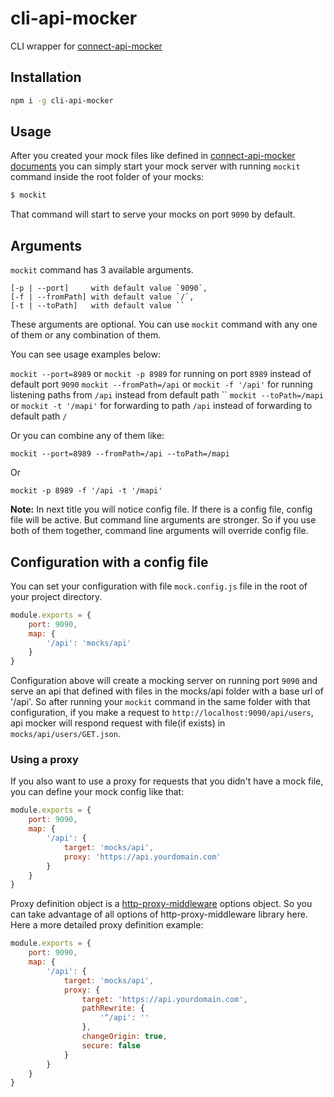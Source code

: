 # cli-api-mocker

CLI wrapper for [connect-api-mocker](https://github.com/muratcorlu/connect-api-mocker)

## Installation

```sh
npm i -g cli-api-mocker
```

## Usage

After you created your mock files like defined in [connect-api-mocker documents](https://github.com/muratcorlu/connect-api-mocker) you can simply start your mock server with running `mockit` command inside the root folder of your mocks:

```sh
$ mockit
```

That command will start to serve your mocks on port `9090` by default.

## Arguments

`mockit` command has 3 available arguments. 

    [-p | --port]     with default value `9090`, 
    [-f | --fromPath] with default value `/`,
    [-t | --toPath]   with default value ``

These arguments are optional. You can use `mockit` command with any one of them or any combination of them.

You can see usage examples below:

`mockit --port=8989` or  `mockit -p 8989` for running on port `8989` instead of default port `9090`
`mockit --fromPath=/api` or  `mockit -f '/api'` for running listening paths from `/api` instead from default path ``
`mockit --toPath=/mapi` or  `mockit -t '/mapi'` for forwarding to path `/api` instead of forwarding to default path `/`

Or you can combine any of them like:

`mockit --port=8989 --fromPath=/api --toPath=/mapi` 

Or 

`mockit -p 8989 -f '/api -t '/mapi'`

**Note:** In next title you will notice config file. If there is a config file, config file will be active. But command line arguments are stronger. So if you use both of them together, command line arguments will override config file.

## Configuration with a config file

You can set your configuration with file `mock.config.js` file in the root of your project directory.

```js
module.exports = {
    port: 9090,
    map: {
        '/api': 'mocks/api'
    }
}
```

Configuration above will create a mocking server on running port `9090` and serve an api that defined with files in the mocks/api folder with a base url of '/api'. So after running your `mockit` command in the same folder with that configuration, if you make a request to `http://localhost:9090/api/users`, api mocker will respond request with file(if exists) in `mocks/api/users/GET.json`.

### Using a proxy

If you also want to use a proxy for requests that you didn't have a mock file, you can define your mock config like that:

```js
module.exports = {
    port: 9090,
    map: {
        '/api': {
            target: 'mocks/api',
            proxy: 'https://api.yourdomain.com'
        }
    }
}
```

Proxy definition object is a [http-proxy-middleware](https://github.com/chimurai/http-proxy-middleware) options object. So you can take advantage of all options of http-proxy-middleware library here. Here a more detailed proxy definition example:

```js
module.exports = {
    port: 9090,
    map: {
        '/api': {
            target: 'mocks/api',
            proxy: {
                target: 'https://api.yourdomain.com',
                pathRewrite: {
                    '^/api': ''
                },
                changeOrigin: true,
                secure: false
            }
        }
    }
}
```

